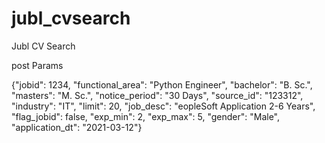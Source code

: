 # jubl_cvsearch
Jubl CV Search

post Params

{"jobid": 1234, "functional_area": "Python Engineer", "bachelor": "B. Sc.", "masters": "M. Sc.", "notice_period": "30 Days", "source_id": "123312", "industry": "IT", "limit": 20, "job_desc": "eopleSoft Application 2-6 Years", "flag_jobid": false, "exp_min": 2, "exp_max": 5, "gender": "Male", "application_dt": "2021-03-12"}
